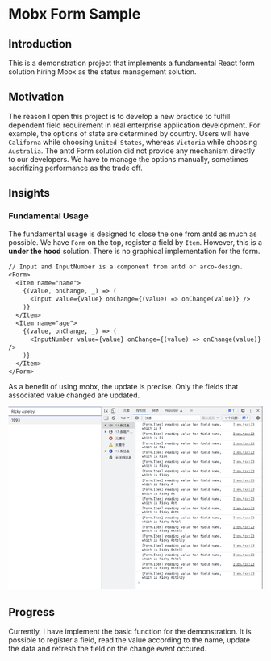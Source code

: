 # Mobx Form Sample

## Introduction

This is a demonstration project that implements a fundamental React form solution hiring Mobx as the status management solution.

## Motivation

The reason I open this project is to develop a new practice to fulfill dependent field requirement in real enterprise application development. For example, the options of state are determined by country. Users will have `Californa` while choosing `United States`, whereas `Victoria` while choosing `Australia`. The antd Form solution did not provide any mechanism directly to our developers. We have to manage the options manually, sometimes sacrifizing performance as the trade off.

## Insights

### Fundamental Usage

The fundamental usage is designed to close the one from antd as much as possible. We have `Form` on the top, register a field by `Item`. However, this is a **under the hood** solution. There is no graphical implementation for the form.

```tsx
// Input and InputNumber is a component from antd or arco-design.
<Form>
  <Item name="name">
    {(value, onChange, _) => (
      <Input value={value} onChange={(value) => onChange(value)} />
    )}
  </Item>
  <Item name="age">
    {(value, onChange, _) => (
      <InputNumber value={value} onChange={(value) => onChange(value)} />
    )}
  </Item>
</Form>
```

As a benefit of using mobx, the update is precise. Only the fields that associated value changed are updated.

![Updates are precise](./imgs/presice-update.png)

## Progress

Currently, I have implement the basic function for the demonstration. It is possible to register a field, read the value according to the name, update the data and refresh the field on the change event occured.
